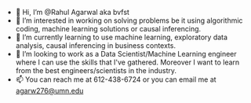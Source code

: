 - 👋 Hi, I’m @Rahul Agarwal aka bvfst
- 👀 I’m interested in working on solving problems be it using algorithmic coding, machine learning solutions or causal inferencing.
- 🌱 I’m currently learning to use machine learning, exploratory data analysis, causal inferencing in business contexts.
- 💞️ I’m looking to work as a Data Scientist/Machine Learning engineer where I can use the skills that I've gathered. Moreover I want to learn from the best engineers/scientists in the industry.
- 📫 You can reach me at 612-438-6724 or you can email me at agarw276@umn.edu

<!---
bvfst/bvfst is a ✨ special ✨ repository because its `README.md` (this file) appears on your GitHub profile.
You can click the Preview link to take a look at your changes.
--->
